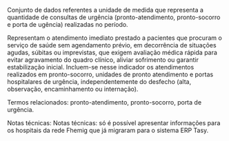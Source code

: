 Conjunto de dados referentes a unidade de medida que representa a quantidade de consultas de urgência (pronto-atendimento, pronto-socorro e porta de ugência) realizadas no período.

Representam o atendimento imediato prestado a pacientes que procuram o serviço de saúde sem agendamento prévio, em decorrência de situações agudas, súbitas ou imprevistas, que exigem avaliação médica rápida para evitar agravamento do quadro clínico, aliviar sofrimento ou garantir estabilização inicial. Incluem-se nesse indicador os atendimentos realizados em pronto-socorro, unidades de pronto atendimento e portas hospitalares de urgência, independentemente do desfecho (alta, observação, encaminhamento ou internação).

Termos relacionados: pronto-atendimento, pronto-socorro, porta de urgência.

Notas técnicas: Notas técnicas: só é possível apresentar informações para os hospitais da rede Fhemig que já migraram para o sistema ERP Tasy.
